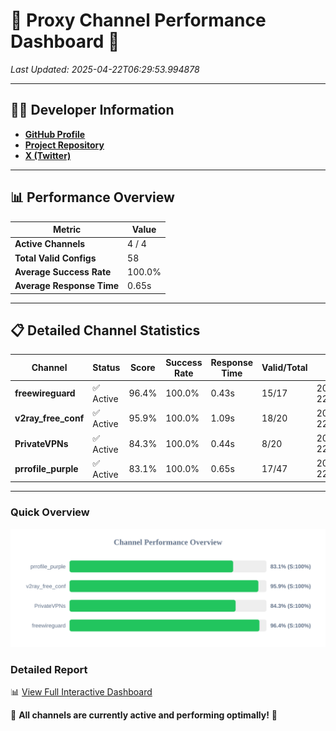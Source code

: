 # 🌟 Proxy Channel Performance Dashboard 🌟

_Last Updated: 2025-04-22T06:29:53.994878_

---

## 👩‍💻 Developer Information

- **[GitHub Profile](https://github.com/4n0nymou3)**  
- **[Project Repository](https://github.com/4n0nymou3/multi-proxy-config-fetcher)**  
- **[X (Twitter)](https://x.com/4n0nymou3)**  

---

## 📊 Performance Overview

| Metric                | Value       |
|-----------------------|-------------|
| **Active Channels**   | 4 / 4       |
| **Total Valid Configs** | 58          |
| **Average Success Rate** | 100.0%      |
| **Average Response Time** | 0.65s       |

---

## 📋 Detailed Channel Statistics

| Channel          | Status     | Score  | Success Rate | Response Time | Valid/Total | Last Success               |
|------------------|------------|--------|--------------|---------------|-------------|----------------------------|
| **freewireguard**  | ✅ Active  | 96.4%  | 100.0% | 0.43s         | 15/17       | 2025-04-22T06:29:53.993048 |
| **v2ray_free_conf**  | ✅ Active  | 95.9%  | 100.0% | 1.09s         | 18/20       | 2025-04-22T06:29:53.064482 |
| **PrivateVPNs**  | ✅ Active  | 84.3%  | 100.0% | 0.44s         | 8/20       | 2025-04-22T06:29:53.539428 |
| **prrofile_purple**  | ✅ Active  | 83.1%  | 100.0% | 0.65s         | 17/47       | 2025-04-22T06:29:51.865750 |

---

### Quick Overview
<div align="center">
  <a href="https://raw.githubusercontent.com/nullluser/NullRepo/refs/heads/main/assets/channel_stats_chart.svg">
    <img src="https://raw.githubusercontent.com/nullluser/NullRepo/refs/heads/main/assets/channel_stats_chart.svg" alt="Source Performance Statistics" width="800">
  </a>
</div>

### Detailed Report
📊 [View Full Interactive Dashboard](https://htmlpreview.github.io/?https://github.com/nullluser/NullRepo/blob/main/assets/performance_report.html)

🎉 **All channels are currently active and performing optimally!** 🎉
